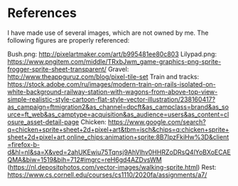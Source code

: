 # References
I have made use of several images, which are not owned by me. The following figures are properly referenced:

Bush.png: http://pixelartmaker.com/art/b995481ee80c803
Lilypad.png: https://www.pngitem.com/middle/TRxbJwm_game-graphics-png-sprite-frogger-sprite-sheet-transparent/
Gravel: http://www.theappguruz.com/blog/pixel-tile-set
Train and tracks: https://stock.adobe.com/ru/images/modern-train-on-rails-isolated-on-white-background-railway-station-with-wagons-from-above-top-view-simple-realistic-style-cartoon-flat-style-vector-illustration/238160417?as_campaign=ftmigration2&as_channel=dpcft&as_campclass=brand&as_source=ft_web&as_camptype=acquisition&as_audience=users&as_content=closure_asset-detail-page
Chicken: https://www.google.com/search?q=chicken+sprite+sheet+2d+pixel+art&tbm=isch&chips=q:chicken+sprite+sheet+2d+pixel+art,online_chips:animation+sprite:8B7IpzFkiHw%3D&client=firefox-b-d&hl=nl&sa=X&ved=2ahUKEwiu75Tqnsj9AhVlhv0HHRZoDRsQ4lYoBXoECAEQMA&biw=1519&bih=712#imgrc=reH6gd4AZDvsWM
(https://nl.depositphotos.com/vector-images/walking-sprite.html)
Rest: https://www.cs.cornell.edu/courses/cs1110/2020fa/assignments/a7/
